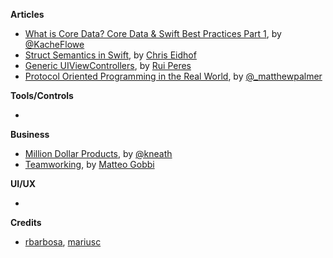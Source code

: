 **Articles**

* [What is Core Data? Core Data & Swift Best Practices Part 1](https://garglingwithrazorblades.wordpress.com/2015/08/27/36/), by [@KacheFlowe](https://twitter.com/KacheFlowe)
* [Struct Semantics in Swift](http://chris.eidhof.nl/posts/struct-semantics-in-swift.html), by [Chris Eidhof](https://twitter.com/chriseidhof)
* [Generic UIViewControllers](http://codeplease.io/2015/08/28/generic-uiviewcontrollers/), by [Rui Peres](https://twitter.com/ruiaaperes)
* [Protocol Oriented Programming in the Real World](http://matthewpalmer.net/blog/2015/08/30/protocol-oriented-programming-in-the-real-world/), by [@_matthewpalmer](https://twitter.com/_matthewpalmer)

**Tools/Controls**

* 


**Business**

* [Million Dollar Products](http://warpspire.com/posts/million-dollar-products/), by [@kneath](https://twitter.com/kneath)
* [Teamworking](https://blog.busuu.com/teamworking/), by [Matteo Gobbi](https://twitter.com/matteo_gobbi)


**UI/UX**

*




**Credits**

*  [rbarbosa](https://github.com/rbarbosa), [mariusc](https://github.com/mariusc)
